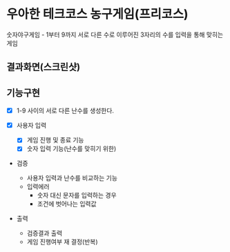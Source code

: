 # 우아한 테크코스 농구게임(프리코스)

숫자야구게임 - 1부터 9까지 서로 다른 수로 이루어진 3자리의 수를 입력을 통해 맞히는 게임

## 결과화면(스크린샷)

## 기능구현

-[x] 1-9 사이의 서로 다른 난수를 생성한다. 

-[x] 사용자 입력
    -[x] 게임 진행 및 종료 기능
    -[x] 숫자 입력 기능(난수를 맞히기 위한)
    
- 검증
    - 사용자 입력과 난수를 비교하는 기능
    - 입력에러
        - 숫자 대신 문자를 입력하는 경우
        - 조건에 벗어나는 입력값
        
- 출력
    - 검증결과 출력
    - 게임 진행여부 재 결정(반복)  
    